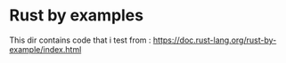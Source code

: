 # Rust by examples

This dir contains code that i test from : <https://doc.rust-lang.org/rust-by-example/index.html>
